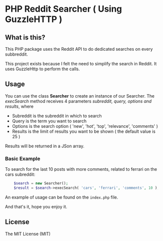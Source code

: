 # PHP Reddit Searcher ( Using GuzzleHTTP )

## What is this?

This PHP package uses the Reddit API to do dedicated searches on every subbreddit.

This project exists because I felt the need to simplify the search in Reddit. It uses GuzzleHttp to perform the calls.

## Usage

You can use the class **Searcher** to create an instance of our Searcher. The *execSearch* method receives 4 parameters *subreddit, query, options and results*, where
- Subreddit is the subreddit in which to search
- Query is the term you want to search
- Options is the search option ( 'new', 'hot', 'top', 'relevance', 'comments' )
- Results is the limit of results you want to be shown ( the default value is 25 )

Results will be returned in a JSon array.

### Basic Example

To search for the last 10 posts with more comments, related to ferrari on the cars subreddit:

```php
	$search = new Searcher();
	$result = $search->execSearch( 'cars', 'ferrari', 'comments', 10 );
```

An example of usage can be found on the `index.php` file.

And that's it, hope you enjoy it.

## License

The MIT License (MIT)

